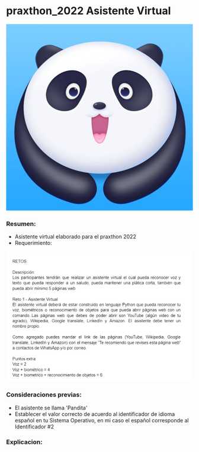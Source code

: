 # praxthon_2022 Asistente Virtual

![LOGO](https://github.com/badillo-christian/praxthon_2022/blob/main/blob/master/panda.jpg)

### Resumen:

- Asistente virtual elaborado para el praxthon 2022
- Requerimiento:

![REQUERIMIENTO](https://github.com/badillo-christian/praxthon_2022/blob/main/blob/master/requerimiento.jpeg)


### Consideraciones previas:
- El asistente se llama 'Pandita'
- Establecer el valor correcto de acuerdo al identificador de idioma español en tu Sistema Operativo, en mi caso el español corresponde al Identificador #2


### Explicacion:


